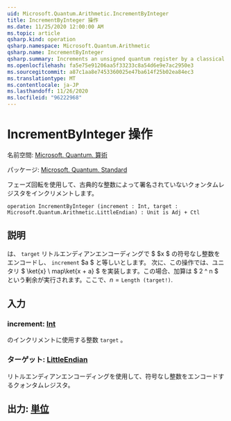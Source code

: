 ```yaml
---
uid: Microsoft.Quantum.Arithmetic.IncrementByInteger
title: IncrementByInteger 操作
ms.date: 11/25/2020 12:00:00 AM
ms.topic: article
qsharp.kind: operation
qsharp.namespace: Microsoft.Quantum.Arithmetic
qsharp.name: IncrementByInteger
qsharp.summary: Increments an unsigned quantum register by a classical integer, using phase rotations.
ms.openlocfilehash: fa5e75e91206aa5f33233c8a54d6e9e7ac2950e3
ms.sourcegitcommit: a87c1aa8e7453360025e47ba614f25b02ea84ec3
ms.translationtype: MT
ms.contentlocale: ja-JP
ms.lasthandoff: 11/26/2020
ms.locfileid: "96222968"
---
```

# <a name="incrementbyinteger-operation"></a>IncrementByInteger 操作

名前空間: [Microsoft. Quantum. 算術](xref:Microsoft.Quantum.Arithmetic)

パッケージ: [Microsoft. Quantum. Standard](https://nuget.org/packages/Microsoft.Quantum.Standard)


フェーズ回転を使用して、古典的な整数によって署名されていないクォンタムレジスタをインクリメントします。

```qsharp
operation IncrementByInteger (increment : Int, target : Microsoft.Quantum.Arithmetic.LittleEndian) : Unit is Adj + Ctl
```


## <a name="description"></a>説明

は、 `target` リトルエンディアンエンコーディングで $ $x $ の符号なし整数をエンコードし、 `increment` $a $ と等しいとします。
次に、この操作では、ユニタリ $ \ket{x} \ map\ket{x + a} $ を実装します。この場合、加算は $ 2 ^ n $ という剰余が実行されます。ここで、$n = \texttt{Length (target!)}$.

## <a name="input"></a>入力

### <a name="increment--int"></a>increment: [Int](xref:microsoft.quantum.lang-ref.int)

のインクリメントに使用する整数 `target` 。


### <a name="target--littleendian"></a>ターゲット: [LittleEndian](xref:Microsoft.Quantum.Arithmetic.LittleEndian)

リトルエンディアンエンコーディングを使用して、符号なし整数をエンコードするクォンタムレジスタ。



## <a name="output--unit"></a>出力: [単位](xref:microsoft.quantum.lang-ref.unit)

